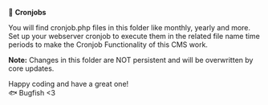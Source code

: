 📁 **Cronjobs**

You will find cronjob.php files in this folder like monthly, yearly and more. Set up your webserver cronjob to execute them in the related file name time periods to make the Cronjob Functionality of this CMS work.

**Note:** Changes in this folder are NOT persistent and will be overwritten by core updates.

Happy coding and have a great one!  
🐟 Bugfish <3